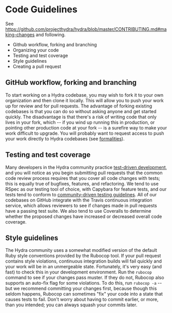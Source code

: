# Code Guidelines

See https://github.com/projecthydra/hydra/blob/master/CONTRIBUTING.md#making-changes
and following.

* Github workflow, forking and branching
* Organizing your code
* Testing and test coverage
* Style guidelines
* Creating a pull request

## GitHub workflow, forking and branching

To start working on a Hydra codebase, you may wish to fork it to your own organization and then clone it locally. This will allow you to push your work up for review and for pull requests. The advantage of forking existing codebases is that you can do so without asking anyone and get started quickly. The disadvantage is that there's a risk of writing code that only lives in your fork, which -- if you wind up running this in production, or pointing other production code at your fork -- is a surefire way to make your work difficult to upgrade. You will probably want to request access to push your work directly to Hydra codebases (see [formalities](formalities.md)).

## Testing and test coverage

Many developers in the Hydra community practice [test-driven development](https://en.wikipedia.org/wiki/Test-driven_development), and you will notice as you begin submitting pull requests that the common code review process requires that you cover all code changes with tests; this is equally true of bugfixes, features, and refactoring. We tend to use RSpec as our testing tool of choice, with Capybara for feature tests, and our tests tend to conform to [community-driven testing guidelines](http://betterspecs.org/). All of our codebases on GitHub integrate with the Travis continuous integration service, which allows reviewers to see if changes made in pull requests have a passing test suite. We also tend to use Coveralls to determine whether the proposed changes have increased or decreased overall code coverage.

## Style guidelines

The Hydra community uses a somewhat modified version of the default Ruby style conventions provided by the Rubocop tool. If your pull request contains style violations, continuous integration builds will fail quickly and your work will be in an unmergeable state. Fortunately, it's very easy (and fast) to check this in your development environment. Run the `rubocop` command to see if your changes pass muster. If they do not, Rubocop also supports an auto-fix flag for some violations. To do this, run `rubocop -a` -- but we recommend committing your changes first, because though this seldom happens, Rubocop can sometimes "fix" your code into a state that causes tests to fail. Don't worry about having to commit earlier, or more, than you intended; you can always squash your commits later.
